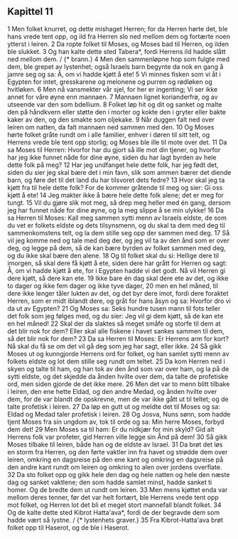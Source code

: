## Kapittel 11

1 Men folket knurret, og dette mishaget Herren; for da Herren hørte det, ble hans vrede tent opp, og ild fra Herren slo ned mellom dem og fortærte noen ytterst i leiren.
2 Da ropte folket til Moses, og Moses bad til Herren, og ilden ble slukket.
3 Og han kalte dette sted Tabera*, fordi Herrens ild hadde slått ned mellom dem. / {* brann.}
4 Men den sammenløpne hop som fulgte med dem, ble grepet av lystenhet; også Israels barn begynte da nok en gang å jamre seg og sa: Å, om vi hadde kjøtt å ete!
5 Vi minnes fisken som vi åt i Egypten for intet, gresskarene og melonene og purren og rødløken og hvitløken.
6 Men nå vansmekter vår sjel, for her er ingenting; Vi ser ikke annet for våre øyne enn mannaen.
7 Mannaen lignet korianderfrø, og av utseende var den som bdellium.
8 Folket løp hit og dit og sanket og malte den på håndkvern eller støtte den i morter og kokte den i gryter eller bakte kaker av den, og den smakte som oljekake.
9 Når duggen falt ned over leiren om natten, da falt mannaen ned sammen med den.
10 Og Moses hørte folket gråte rundt om i alle familier, enhver i døren til sitt telt, og Herrens vrede ble tent opp storlig; og Moses ble ille til mote over det.
11 Da sa Moses til Herren: Hvorfor har du gjort så ille mot din tjener, og hvorfor har jeg ikke funnet nåde for dine øyne, siden du har lagt byrden av hele dette folk på meg?
12 Har jeg undfanget hele dette folk, har jeg født det, siden du sier jeg skal bære det i min favn, slik som ammen bærer det diende barn, og føre det til det land du har tilsvoret dets fedre?
13 Hvor skal jeg ta kjøtt fra til hele dette folk? For de kommer gråtende til meg og sier: Gi oss kjøtt å ete!
14 Jeg makter ikke å bære hele dette folk alene; det er meg for tungt.
15 Vil du gjøre slik mot meg, så drep meg heller med én gang, dersom jeg har funnet nåde for dine øyne, og la meg slippe å se min ulykke!
16 Da sa Herren til Moses: Kall meg sammen sytti menn av Israels eldste, de som du vet er folkets eldste og dets tilsynsmenn, og du skal ta dem med deg til sammenkomstens telt, og la dem stille seg opp der sammen med deg.
17 Så vil jeg komme ned og tale med deg der, og jeg vil ta av den ånd som er over deg, og legge på dem, så de kan bære byrden av folket sammen med deg, og du ikke skal bære den alene.
18 Og til folket skal du si: Hellige dere til imorgen, så skal dere få kjøtt å ete, siden dere har grått for Herren og sagt: Å, om vi hadde kjøtt å ete, for i Egypten hadde vi det godt. Nå vil Herren gi dere kjøtt, så dere kan ete.
19 Ikke bare én dag skal dere ete av det, og ikke to dager og ikke fem dager og ikke tyve dager,
20 men en hel måned, til dere ikke lenger tåler lukten av det, og det byr dere imot, fordi dere foraktet Herren, som er midt iblandt dere, og gråt for hans åsyn og sa: Hvorfor dro vi da ut av Egypten?
21 Og Moses sa: Seks hundre tusen mann til fots teller det folk som jeg følges med, og du sier: Jeg vil gi dem kjøtt, så de kan ete en hel måned!
22 Skal der da slaktes så meget småfe og storfe til dem at det blir nok for dem? Eller skal alle fiskene i havet sankes sammen til dem, så det blir nok for dem?
23 Da sa Herren til Moses: Er Herrens arm for kort? Nå skal du få se om det vil gå deg som jeg har sagt, eller ikke.
24 Så gikk Moses ut og kunngjorde Herrens ord for folket, og han samlet sytti menn av folkets eldste og lot dem stille seg rundt om teltet.
25 Da kom Herren ned i skyen og talte til ham, og han tok av den ånd som var over ham, og la på de sytti eldste, og det skjedde da ånden hvilte over dem, da talte de profetiske ord, men siden gjorde de det ikke mere.
26 Men det var to menn blitt tilbake i leiren, den ene hette Eldad, og den andre Medad, og ånden hvilte over dem, for de var blandt de opskrevne, men de var ikke gått ut til teltet; og de talte profetisk i leiren.
27 Da løp en gutt ut og meldte det til Moses og sa: Eldad og Medad taler profetisk i leiren.
28 Og Josva, Nuns sønn, som hadde tjent Moses fra sin ungdom av, tok til orde og sa: Min herre Moses, forbyd dem det!
29 Men Moses sa til ham: Er du nidkjær for min skyld? Gid alt Herrens folk var profeter, gid Herren ville legge sin Ånd på dem!
30 Så gikk Moses tilbake til leiren, både han og de eldste av Israel.
31 Da brøt det løs en storm fra Herren, og den førte vaktler inn fra havet og strødde dem over leiren, omkring en dagsreise på den ene kant og omkring en dagsreise på den andre kant rundt om leiren og omkring to alen over jordens overflate.
32 Da sto folket opp og gikk hele den dag og hele natten og hele den næste dag og sanket vaktlene; den som hadde samlet minst, hadde sanket ti homer. Og de bredte dem ut rundt om leiren.
33 Men mens kjøttet enda var mellom deres tenner, før det var helt fortært, ble Herrens vrede tent opp mot folket, og Herren lot det bli et meget stort mannefall blandt folket.
34 Og de kalte dette sted Kibrot Hatta'ava*, fordi de der begravde dem som hadde vært så lystne. / {* lystenhets graver.}
35 Fra Kibrot-Hatta'ava brøt folket opp til Haserot, og de ble i Haserot.
